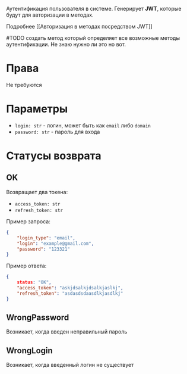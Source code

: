 Аутентификация пользователя в системе. Генерирует **JWT**, которые будут для авторизации в методах.

Подробнее [[Авторизация в методах посредством JWT]] 

#TODO создать метод который определяет все возможные методы аутентификации. Не знаю нужно ли это но вот.

# Права
Не требуются

# Параметры
* `login: str` - логин, может быть как `email` либо `domain`
* `password: str` - пароль для входа

# Статусы возврата

## OK

Возвращает два токена:
* `access_token: str` 
* `refresh_token: str`

Пример запроса:
```json
{
	"login_type": "email",
	"login": "example@gmail.com",
	"password": "123321"
}
```
Пример ответа:

```json
{
	status: "OK",
	"access_token": "askjdsalkjdsalkjaslkj",
	"refresh_token": "asdasdsdaasdlkjasdlkj"
}
```

## WrongPassword
Возникает, когда введен неправильный пароль

## WrongLogin
Возникает, когда введенный логин не существует
